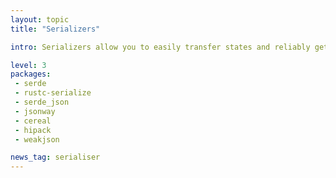 ```yaml
---
layout: topic
title: "Serializers"

intro: Serializers allow you to easily transfer states and reliably get it back – important not only when working with JSON but also backbone of many types of worker-queue systems. Rust has good support for serializers, yet not many are web-tested...

level: 3
packages:
 - serde
 - rustc-serialize
 - serde_json
 - jsonway
 - cereal
 - hipack
 - weakjson

news_tag: serialiser
---
```

